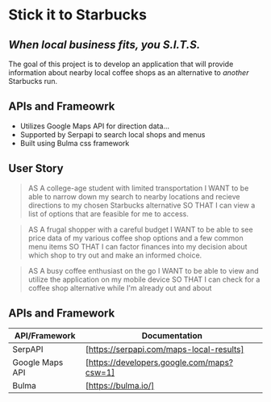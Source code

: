 # Stick it to Starbucks
## _When local business fits, you S.I.T.S._


The goal of this project is to develop an application that
will provide information about nearby local coffee shops as an
alternative to _another_ Starbucks run.

## APIs and Frameowrk

- Utilizes Google Maps API for direction data...
- Supported by Serpapi to search local shops and menus
- Built using Bulma css framework

## User Story

> AS A college-age student with limited transportation
I WANT to be able to narrow down my search to nearby
locations and recieve directions to my chosen Starbucks alternative
SO THAT I can view a list of options that are feasible for me to access.

> AS A frugal shopper with a careful budget
I WANT to be able to see price data of my various coffee shop options
and a few common menu items 
SO THAT I can factor finances into my decision about which shop
to try out and make an informed choice.

> AS A busy coffee enthusiast on the go
I WANT to be able to view and utilize the application on my 
mobile device
SO THAT I can check for a coffee shop alternative while I'm 
already out and about

## APIs and Framework
| API/Framework | Documentation |
| ------ | ------ |
| SerpAPI | [https://serpapi.com/maps-local-results]
| Google Maps API | [https://developers.google.com/maps?csw=1] |
| Bulma | [https://bulma.io/] |
